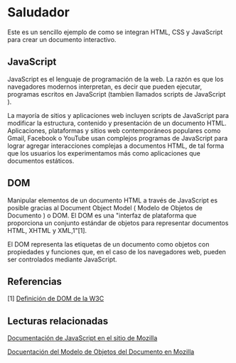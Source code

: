 # Saludador

Este es un sencillo ejemplo de como se integran HTML, CSS y JavaScript para crear un documento interactivo.


## JavaScript

JavaScript es el lenguaje de programación de la web.  La razón es que los navegadores modernos interpretan, es decir que pueden ejecutar, programas escritos en JavaScript (tambien llamados scripts de JavaScript ).

La mayoría de sitios y aplicaciones web incluyen scripts de JavaScript para modificar la estructura, contenido y presentación de un documento HTML.  Aplicaciones, plataformas y sitios web contemporáneos populares como Gmail, Facebook o YouTube usan complejos programas de JavaScript para lograr agregar interacciones complejas a documentos HTML, de tal forma que los usuarios los experimentamos más como aplicaciones que documentos estáticos.


## DOM

Manipular elementos de un documento HTML a través de JavaScript es posible gracias al Document Object Model ( Modelo de Objetos de Documento ) o DOM. El DOM es una "interfaz de plataforma que proporciona un conjunto estándar de objetos para representar documentos HTML, XHTML y XML,1​"[1].

El DOM representa las etiquetas de un documento como objetos con propiedades y funciones que, en el caso de los navegadores web, pueden ser controlados mediante JavaScript.

## Referencias

[1] [Definición de DOM de la W3C](https://www.w3.org/DOM/#what)

## Lecturas relacionadas

[Documentación de JavaScript en el sitio de Mozilla](https://developer.mozilla.org/es/docs/Web/JavaScript/Referencia)

[Docuentación del Modelo de Objetos del Documento en Mozilla](https://developer.mozilla.org/es/docs/DOM)
